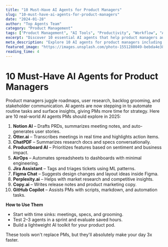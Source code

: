 ```yaml
---
title: "10 Must-Have AI Agents for Product Managers"
slug: "10-must-have-ai-agents-for-product-managers"
date: "2024-01-28"
author: "Top Agents Team"
category: "Product Management"
tags: ["Product Management", "AI Tools", "Productivity", "Workflow", "Automation"]
excerpt: "Discover 10 essential AI agents that help product managers automate routine tasks and focus on strategic work."
meta_description: "Explore 10 AI agents for product managers including Notion AI, Otter.ai, Productboard AI, and more tools to boost productivity and efficiency."
featured_image: "https://images.unsplash.com/photo-1551288049-bebda4e38f71?w=800"
reading_time: 4
---
```


# 10 Must-Have AI Agents for Product Managers

Product managers juggle roadmaps, user research, backlog grooming, and stakeholder communication. AI agents are now stepping in to automate routine tasks and surface insights, giving PMs more time for strategy. Here are 10 real-world AI agents PMs should explore in 2025:

1. **Notion AI** – Drafts PRDs, summarizes meeting notes, and auto-generates user stories.
2. **Otter.ai** – Transcribes meetings in real time and highlights action items.
3. **ChatPDF** – Summarizes research docs and specs conversationally.
4. **Productboard AI** – Prioritizes features based on sentiment and business impact.
5. **AirOps** – Automates spreadsheets to dashboards with minimal engineering.
6. **Jira Assistant** – Tags and triages tickets using ML patterns.
7. **Figma Chat** – Suggests design changes and layout ideas inside Figma.
8. **Perplexity.ai** – Helps with market research and competitive insights.
9. **Copy.ai** – Writes release notes and product marketing copy.
10. **GitHub Copilot** – Assists PMs with scripts, markdown, and automation tasks.

**How to Use Them**

- Start with time sinks: meetings, specs, and grooming.
- Test 2–3 agents in a sprint and evaluate saved hours.
- Build a lightweight AI toolkit for your product pod.

These tools won't replace PMs, but they'll absolutely make your day 3x faster.
